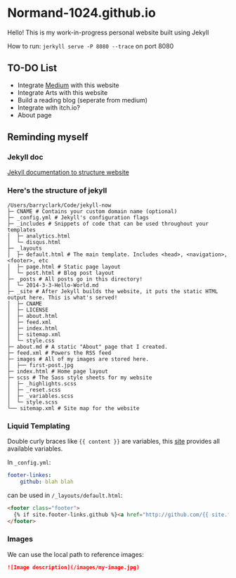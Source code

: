# Normand-1024.github.io

Hello! This is my work-in-progress personal website built using Jekyll

How to run: `jerkyll serve -P 8080 --trace` on port 8080

## TO-DO List

- Integrate [Medium](https://medium.com/@Jason_Matthew/display-medium-articles-on-your-site-d772b3b05779) with this website
- Integrate Arts with this website
- Build a reading blog (seperate from medium)
- Integrate with itch.io?
- About page

## Reminding myself

### Jekyll doc

[Jekyll documentation to structure website](https://jekyllrb.com/docs/pages/)

### Here's the structure of jekyll

```text
/Users/barryclark/Code/jekyll-now
├─ CNAME # Contains your custom domain name (optional)
├─ _config.yml # Jekyll's configuration flags
├─ _includes # Snippets of code that can be used throughout your templates
│  ├─ analytics.html
│  └─ disqus.html
├─ _layouts
│  ├─ default.html # The main template. Includes <head>, <navigation>, <footer>, etc
│  ├─ page.html # Static page layout
│  └─ post.html # Blog post layout
├─ _posts # All posts go in this directory!
│  └─ 2014-3-3-Hello-World.md
├─ _site # After Jekyll builds the website, it puts the static HTML output here. This is what's served!
│  ├─ CNAME
│  ├─ LICENSE
│  ├─ about.html
│  ├─ feed.xml
│  ├─ index.html
│  ├─ sitemap.xml
│  └─ style.css
├─ about.md # A static "About" page that I created.
├─ feed.xml # Powers the RSS feed
├─ images # All of my images are stored here.
│  ├── first-post.jpg
├─ index.html # Home page layout
├─ scss # The Sass style sheets for my website
│  ├─ _highlights.scss
│  ├─ _reset.scss
│  ├─ _variables.scss
│  └─ style.scss
└── sitemap.xml # Site map for the website
```

### Liquid Templating

Double curly braces like `{{ content }}` are variables, this [site](https://jekyllrb.com/docs/variables/) provides all available variables.

In `_config.yml`:

```yml
footer-linkes:
    github: blah blah
```

can be used in `/_layouts/default.html`:

```html
<footer class="footer">
  {% if site.footer-links.github %}<a href="http://github.com/{{ site.footer-links.github }}">{% include svg-icons/github.html %}</a>{% endif %}
</footer>
```

### Images

We can use the local path to reference images:

```markdown
![Image description](/images/my-image.jpg)
```
